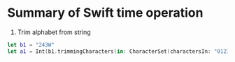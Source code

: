 # Summary of Swift time operation

1. Trim alphabet from string

```swift
let b1 = "243W"
let a1 = Int(b1.trimmingCharacters(in: CharacterSet(charactersIn: "01234567890.").inverted))
```
